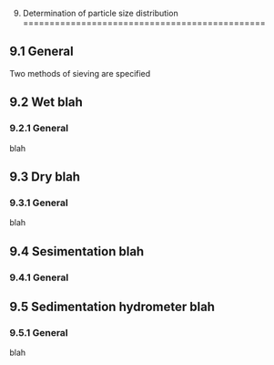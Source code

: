 9. Determination of particle size distribution
==============================================

9.1 General
------------------------

Two methods of sieving are specified 
 
 
9.2 Wet blah
--------------------

### 9.2.1 General
blah


9.3 Dry blah
-------------------------
 
### 9.3.1 General

blah


9.4 Sesimentation  blah
--------------------------------------

### 9.4.1 General




9.5 Sedimentation hydrometer blah
---------------------------------------------

### 9.5.1 General
blah




